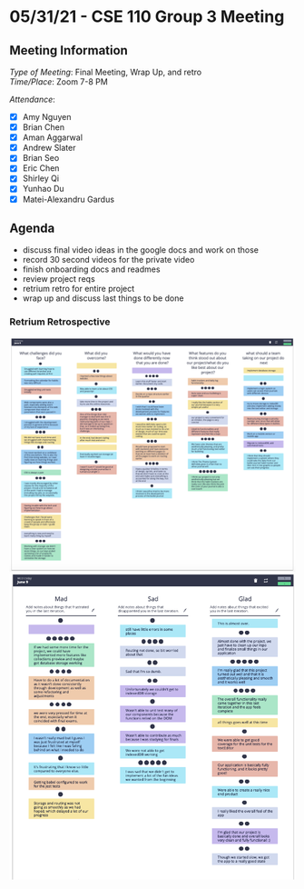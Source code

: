 # 05/31/21 - CSE 110 Group 3 Meeting

## Meeting Information

*Type of Meeting*: Final Meeting, Wrap Up, and retro  
*Time/Place*: Zoom 7-8 PM

*Attendance*:
- [X] Amy Nguyen
- [X] Brian Chen
- [X] Aman Aggarwal
- [X] Andrew Slater
- [X] Brian Seo
- [X] Eric Chen
- [X] Shirley Qi
- [X] Yunhao Du
- [X] Matei-Alexandru Gardus

## Agenda

- discuss final video ideas in the google docs and work on those
- record 30 second videos for the private video
- finish onboarding docs and readmes
- review project reqs
- retrium retro for entire project
- wrap up and discuss last things to be done

### Retrium Retrospective

![Recap Retro](media/Retro3/recap-retro.png)
![Recap Thoughts](media/Retro3/recap-thoughts.png)


